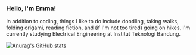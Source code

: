 ### Hello, I'm Emma!
In addition to coding, things I like to do include doodling, taking walks, folding origami, reading fiction, and (if I'm not too tired) going on hikes. I'm currently studying Electrical Engineering at Institut Teknologi Bandung.

[![Anurag's GitHub stats](https://github-readme-stats.vercel.app/api?username=amuritna&show_icons=true&theme=dracula)](https://github.com/anuraghazra/github-readme-stats)
